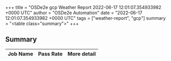 +++
title = "OSDe2e gcp Weather Report 2022-06-17 12:01:07.354933982 +0000 UTC"
author = "OSDe2e Automation"
date = "2022-06-17 12:01:07.354933982 +0000 UTC"
tags = ["weather-report", "gcp"]
summary = "<table class=\"summary\"></table>"
+++
## Summary

| Job Name | Pass Rate | More detail |
|----------|-----------|-------------|




